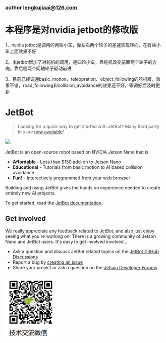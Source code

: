 ### author lengkujiaai@126.com

# 本程序是对nvidia jetbot的修改版

1、nvidia jetbot是调用的两轮小车，靠左右两个轮子的差速实现转向，在有些小车上面效果不好

2、本jetbot增加了对舵机的调用，是四轮小车，靠舵机改变前面两个轮子的方向，靠后侧两个同轴轮子驱动前进

3、目前已经调通basic_motion、teleopration、object_following的舵机版，效果不错，road_following和collision_avoidance的效果还不好，等调好后及时更新

# JetBot

<!--[<img src="https://img.shields.io/discord/553852754058280961.svg">](https://discord.gg/Ady6NtF) -->

> Looking for a quick way to get started with JetBot?  Many third party kits are [now available](https://jetbot.org/master/third_party_kits.html)!

<img src="../..//wiki/images/jetson-jetbot-illustration_1600x1260.png" height="256">

JetBot is an open-source robot based on NVIDIA Jetson Nano that is

* **Affordable** - Less than $150 add-on to Jetson Nano
* **Educational** - Tutorials from basic motion to AI based collision avoidance
* **Fun!** - Interactively programmed from your web browser

Building and using JetBot gives the hands on experience needed to create entirely new AI projects.

To get started, read the [JetBot documentation](https://jetbot.org).

## Get involved

We really appreciate any feedback related to JetBot, and also just enjoy seeing what you're working on!  There is a growing community of Jetson Nano and JetBot users.  It's easy to get involved involved...

<!--* Join the [chat server](https://discord.gg/Ady6NtF)-->
* Ask a question and discuss JetBot related topics on the [JetBot GitHub Discussions](https://github.com/NVIDIA-AI-IOT/jetbot/discussions)
* Report a bug by [creating an issue](https://github.com/NVIDIA-AI-IOT/jetbot/issues)
* Share your project or ask a question on the [Jetson Developer Forums](https://devtalk.nvidia.com/default/board/139/jetson-embedded-systems/)

![image](https://github.com/lengkujiaai/jetbot/blob/master/readme_image/zhangzong.png)
